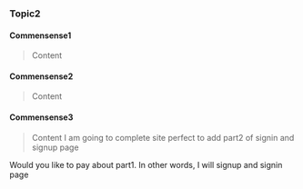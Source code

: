 ### Topic2

#### Commensense1

>Content

#### Commensense2

>Content

#### Commensense3

>Content
I am going to complete site perfect to add part2 of signin and signup page





Would you like to pay about part1.
In other words, I will signup and signin page